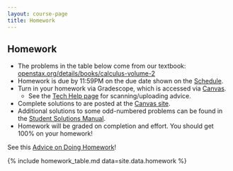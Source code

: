 ```yaml
---
layout: course-page
title: Homework
---
```


## Homework

  * The problems in the table below come from our textbook: [openstax.org/details/books/calculus-volume-2](https://openstax.org/details/books/calculus-volume-2)
  * Homework is due by 11:59PM on the due date shown on the [Schedule](assets/general/schedule.pdf).
  * Turn in your homework via Gradescope, which is accessed via [Canvas](https://canvas.alaska.edu/courses/7049).
    * See the [Tech Help page](techHelp.html) for scanning/uploading advice.
  * Complete solutions to are posted at the [Canvas site](https://canvas.alaska.edu/courses/7049).
  * Additional solutions to some odd-numbered problems can be found in the [Student Solutions Manual](https://openstax.org/details/books/calculus-volume-2?Student%20resources).
  * Homework will be graded on completion and effort.  You should get 100% on your homework!

See this [Advice on Doing Homework](hw-advice.html)!

{% include homework_table.md  data=site.data.homework %}
